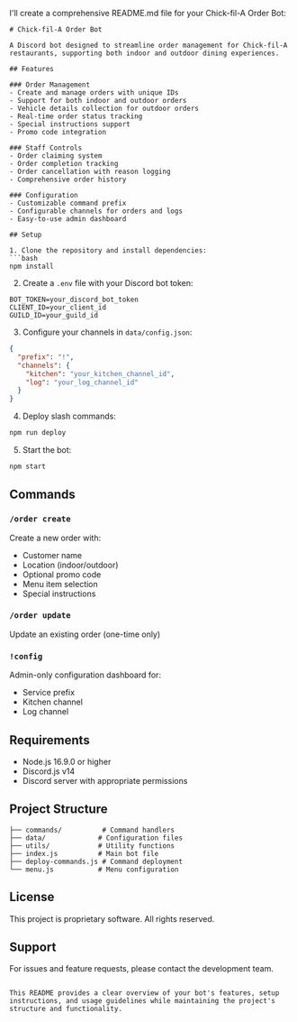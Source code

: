 I'll create a comprehensive README.md file for your Chick-fil-A Order Bot:

```markdown:/Users/angelmarquezchavarria/BCFA Order Bot /README.md
# Chick-fil-A Order Bot

A Discord bot designed to streamline order management for Chick-fil-A restaurants, supporting both indoor and outdoor dining experiences.

## Features

### Order Management
- Create and manage orders with unique IDs
- Support for both indoor and outdoor orders
- Vehicle details collection for outdoor orders
- Real-time order status tracking
- Special instructions support
- Promo code integration

### Staff Controls
- Order claiming system
- Order completion tracking
- Order cancellation with reason logging
- Comprehensive order history

### Configuration
- Customizable command prefix
- Configurable channels for orders and logs
- Easy-to-use admin dashboard

## Setup

1. Clone the repository and install dependencies:
```bash
npm install
```

2. Create a `.env` file with your Discord bot token:
```env
BOT_TOKEN=your_discord_bot_token
CLIENT_ID=your_client_id
GUILD_ID=your_guild_id
```

3. Configure your channels in `data/config.json`:
```json
{
  "prefix": "!",
  "channels": {
    "kitchen": "your_kitchen_channel_id",
    "log": "your_log_channel_id"
  }
}
```

4. Deploy slash commands:
```bash
npm run deploy
```

5. Start the bot:
```bash
npm start
```

## Commands

### `/order create`
Create a new order with:
- Customer name
- Location (indoor/outdoor)
- Optional promo code
- Menu item selection
- Special instructions

### `/order update`
Update an existing order (one-time only)

### `!config`
Admin-only configuration dashboard for:
- Service prefix
- Kitchen channel
- Log channel

## Requirements

- Node.js 16.9.0 or higher
- Discord.js v14
- Discord server with appropriate permissions

## Project Structure

```plaintext
├── commands/          # Command handlers
├── data/             # Configuration files
├── utils/            # Utility functions
├── index.js          # Main bot file
├── deploy-commands.js # Command deployment
└── menu.js           # Menu configuration
```

## License

This project is proprietary software. All rights reserved.

## Support

For issues and feature requests, please contact the development team.
```

This README provides a clear overview of your bot's features, setup instructions, and usage guidelines while maintaining the project's structure and functionality.

